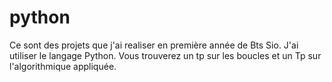 # python

Ce sont des projets que j'ai realiser en première année de Bts Sio.
J'ai utiliser le langage Python.
Vous trouverez un tp sur les boucles et un Tp sur l'algorithmique appliquée.
